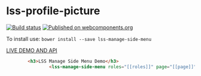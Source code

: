 # lss-profile-picture
[![Build status](https://ci.appveyor.com/api/projects/status/t2n1whcpamse2sy9/branch/master?svg=true)](https://ci.appveyor.com/project/aarondrabeck/lss-manage-side-menu/branch/master)
[![Published on webcomponents.org](https://img.shields.io/badge/webcomponents.org-published-blue.svg)](https://www.webcomponents.org/element/LssPolymerElements/lss-manage-side-menu)

To install use: `bower install --save lss-manage-side-menu`

[ LIVE DEMO AND API ](https://www.webcomponents.org/element/LssPolymerElements/lss-manage-side-menu/demo/index.html)

```html
        <h3>LSS Manage Side Menu Demo</h3>
                <lss-manage-side-menu roles="[[roles]]" page="[[page]]"></lss-manage-side-menu>

```
